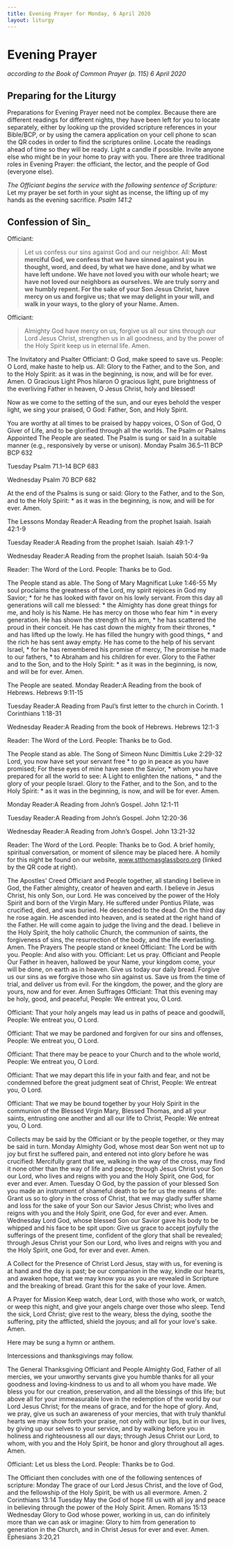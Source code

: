 ```yaml
---
title: Evening Prayer for Monday, 6 April 2020
layout: liturgy
---
```


# Evening Prayer
_according to the Book of Common Prayer (p. 115)_
_6 April 2020_

## Preparing for the Liturgy
Preparations for Evening Prayer need not be complex. Because there are different readings for different nights, they have been left for you to locate separately, either by looking up the provided scripture references in your Bible/BCP, or by using the camera application on your cell phone to scan the QR codes in order to find the scriptures online. Locate the readings ahead of time so they will be ready. Light a candle if possible. Invite anyone else who might be in your home to pray with you. There are three traditional roles in Evening Prayer: the officiant, the lector, and the people of God (everyone else).

_The Officiant begins the service with the following sentence of Scripture:_
Let my prayer be set forth in your sight as incense, the lifting up of my hands as the evening sacrifice.  _Psalm 141:2_

## Confession of Sin_
Officiant:
> Let us confess our sins against God and our neighbor.
All:
> **Most merciful God,
> we confess that we have sinned against you
> in thought, word, and deed,
> by what we have done,
> and by what we have left undone.
> We have not loved you with our whole heart;
> we have not loved our neighbors as ourselves.
> We are truly sorry and we humbly repent.
> For the sake of your Son Jesus Christ,
> have mercy on us and forgive us;
> that we may delight in your will,
> and walk in your ways,
> to the glory of your
> Name. Amen.**

Officiant:
> Almighty God have mercy on us,
> forgive us all our sins through our Lord Jesus Christ,
> strengthen us in all goodness,
> and by the power of the Holy Spirit keep us in eternal life. Amen.

The Invitatory and Psalter
Officiant:	O God, make speed to save us.
People:	O Lord, make haste to help us.
All:		Glory to the Father, and to the Son, and to the Holy Spirit:
as it was in the beginning, is now, and will be for ever.  Amen.
O Gracious Light	Phos hilaron
O gracious light,
pure brightness of the everliving Father in heaven,
O Jesus Christ, holy and blessed!

Now as we come to the setting of the sun,
and our eyes behold the vesper light,
we sing your praised, O God:  Father, Son, and Holy Spirit.

You are worthy at all times to be praised by happy voices,
O Son of God, O Giver of Life,
and to be glorified through all the worlds.
The Psalm or Psalms Appointed
The People are seated.
The Psalm is sung or said In a suitable manner (e.g., responsively by verse or unison).
Monday
Psalm 36.5–11
BCP BCP 632






Tuesday
Psalm 71.1–14
BCP 683

Wednesday
Psalm 70
BCP 682

At the end of the Psalms is sung or said:
Glory to the Father, and to the Son, and to the Holy Spirit: *
as it was in the beginning, is now, and will be for ever. Amen.

The Lessons
Monday
Reader:A Reading from the prophet Isaiah.
Isaiah 42:1-9






Tuesday
Reader:A Reading from the prophet Isaiah.
Isaiah 49:1-7

Wednesday
Reader:A Reading from the prophet Isaiah.
Isaiah 50:4-9a

Reader:	The Word of the Lord.
People:	Thanks be to God.

The People stand as able.
The Song of Mary	Magnificat	Luke 1:46-55
My soul proclaims the greatness of the Lord,
	my spirit rejoices in God my Savior; *
for he has looked with favor on his lowly servant.
From this day all generations will call me blessed: *
the Almighty has done great things for me,
	and holy is his Name.
He has mercy on those who fear him *
in every generation.
He has shown the strength of his arm, *
he has scattered the proud in their conceit.
He has cast down the mighty from their thrones, *
and has lifted up the lowly.
He has filled the hungry with good things, *
and the rich he has sent away empty.
He has come to the help of his servant Israel, *
for he has remembered his promise of mercy,
The promise he made to our fathers, *
to Abraham and his children for ever.
Glory to the Father and to the Son, and to the Holy Spirit: *
as it was in the beginning, is now, and will be for ever. Amen.

The People are seated.
Monday
Reader:A Reading from the book of Hebrews.
Hebrews 9:11-15






Tuesday
Reader:A Reading from Paul’s first letter to the church in Corinth.
1 Corinthians 1:18-31

Wednesday
Reader:A Reading from the book of Hebrews.
Hebrews 12:1-3

Reader:	The Word of the Lord.
People:	Thanks be to God.


The People stand as able.
The Song of Simeon	Nunc Dimittis	Luke 2:29-32
Lord, you now have set your servant free *
to go in peace as you have promised;
For these eyes of mine have seen the Savior, *
whom you have prepared for all the world to see:
A Light to enlighten the nations, *
and the glory of your people Israel.
Glory to the Father, and to the Son, and to the Holy Spirit: *
as it was in the beginning, is now, and will be for ever. Amen.

Monday
Reader:A Reading from John’s Gospel.
John 12:1-11






Tuesday
Reader:A Reading from John’s Gospel.
John 12:20-36

Wednesday
Reader:A Reading from John’s Gospel.
John 13:21-32

Reader:	The Word of the Lord.
People:	Thanks be to God.
A brief homily, spiritual conversation, or moment of silence may be placed here. A homily for this night be found on our website, www.stthomasglassboro.org (linked by the QR code at right).

The Apostles' Creed
Officiant and People together, all standing
I believe in God, the Father almighty,
creator of heaven and earth.
I believe in Jesus Christ, his only Son, our Lord.
He was conceived by the power of the Holy Spirit
	and born of the Virgin Mary.
He suffered under Pontius Pilate,
	was crucified, died, and was buried.
He descended to the dead.
On the third day he rose again.
He ascended into heaven,
	and is seated at the right hand of the Father.
He will come again to judge the living and the dead.
I believe in the Holy Spirit,
the holy catholic Church,
the communion of saints,
the forgiveness of sins,
the resurrection of the body,
and the life everlasting.  Amen.
The Prayers
The people stand or kneel
Officiant:	The Lord be with you.
People:	And also with you.
Officiant:	Let us pray.
Officiant and People
Our Father in heaven,
hallowed be your Name,
your kingdom come,
your will be done,
on earth as in heaven.
Give us today our daily bread.
Forgive us our sins
as we forgive those
	who sin against us.
Save us from the time of trial,
and deliver us from evil.
For the kingdom, the power,
and the glory are yours,
now and for ever.  Amen
Suffrages
Officiant:	That this evening may be holy, good, and peaceful,
People:	We entreat you, O Lord.

Officiant:	That your holy angels may lead us in paths of peace and goodwill,
People:	We entreat you, O Lord.

Officiant:	That we may be pardoned and forgiven for our sins and offenses,
People:	We entreat you, O Lord.

Officiant:	That there may be peace to your Church and to the whole world,
People:	We entreat you, O Lord.

Officiant:	That we may depart this life in your faith and fear, and not be condemned before the great judgment seat of Christ,
People:	We entreat you, O Lord.

Officiant:	That we may be bound together by your Holy Spirit in the communion of the Blessed Virgin Mary, Blessed Thomas, and all your saints, entrusting one another and all our life to Christ,
People:	We entreat you, O Lord.

Collects may be said by the Officiant or by the people together, or they may be said in turn.
Monday
Almighty God, whose most dear Son went not up to joy but first he suffered pain, and entered not into glory before he was crucified: Mercifully grant that we, walking in the way of the cross, may find it none other than the way of life and peace; through Jesus Christ your Son our Lord, who lives and reigns with you and the Holy Spirit, one God, for ever and ever. Amen.
Tuesday
O God, by the passion of your blessed Son you made an instrument of shameful death to be for us the means of life: Grant us so to glory in the cross of Christ, that we may gladly suffer shame and loss for the sake of your Son our Savior Jesus Christ; who lives and reigns with you and the Holy Spirit, one God, for ever and ever. Amen.
Wednesday
Lord God, whose blessed Son our Savior gave his body to be whipped and his face to be spit upon: Give us grace to accept joyfully the sufferings of the present time, confident of the glory that shall be revealed; through Jesus Christ your Son our Lord, who lives and reigns with you and the Holy Spirit, one God, for ever and ever. Amen.

A Collect for the Presence of Christ
Lord Jesus, stay with us, for evening is at hand and the day is past; be our companion in the way, kindle our hearts, and awaken hope, that we may know you as you are revealed in Scripture and the breaking of bread.  Grant this for the sake of your love.  Amen.

A Prayer for Mission
Keep watch, dear Lord, with those who work, or watch, or weep this night, and give your angels charge over those who sleep.  Tend the sick, Lord Christ; give rest to the weary, bless the dying, soothe the suffering, pity the afflicted, shield the joyous; and all for your love's sake.  Amen.

Here may be sung a hymn or anthem.

Intercessions and thanksgivings may follow.

The General Thanksgiving
Officiant and People
Almighty God, Father of all mercies,
we your unworthy servants give you humble thanks
for all your goodness and loving-kindness
to us and to all whom you have made.
We bless you for our creation, preservation,
and all the blessings of this life;
but above all for your immeasurable love
in the redemption of the world by our Lord Jesus Christ;
for the means of grace, and for the hope of glory.
And, we pray, give us such an awareness of your mercies,
that with truly thankful hearts we may show forth your praise,
not only with our lips, but in our lives,
by giving up our selves to your service,
and by walking before you
in holiness and righteousness all our days;
through Jesus Christ our Lord,
to whom, with you and the Holy Spirit,
be honor and glory throughout all ages.  Amen.

Officiant:	Let us bless the Lord.
People:	Thanks be to God.

The Officiant  then concludes with one of the following sentences of scripture:
Monday
The grace of our Lord Jesus Christ, and the love of God, and the fellowship of the Holy Spirit, be with us all evermore. Amen.
 2 Corinthians 13:14
Tuesday
May the God of hope fill us with all joy and peace in believing through the power of the Holy Spirit.  Amen. Romans 15:13
Wednesday
Glory to God whose power, working in us, can do infinitely more than we can ask or imagine:  Glory to him from generation to generation in the Church, and in Christ Jesus for ever and ever. Amen. Ephesians 3:20,21
